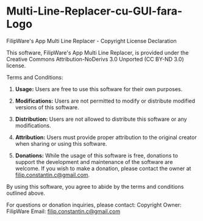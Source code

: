 # Multi-Line-Replacer-cu-GUI-fara-Logo


FilipWare's App Multi Line Replacer - Copyright License Declaration

This software, FilipWare's App Multi Line Replacer, is provided under the Creative Commons Attribution-NoDerivs 3.0 Unported (CC BY-ND 3.0) license.

Terms and Conditions:

1. **Usage:** Users are free to use this software for their own purposes.

2. **Modifications:** Users are not permitted to modify or distribute modified versions of this software.

3. **Distribution:** Users are not allowed to distribute this software or any modifications.

4. **Attribution:** Users must provide proper attribution to the original creator when sharing or using this software.

5. **Donations:** While the usage of this software is free, donations to support the development and maintenance of the software are welcome. If you wish to make a donation, please contact the owner at filip.constantin.c@gmail.com.

By using this software, you agree to abide by the terms and conditions outlined above.

For questions or donation inquiries, please contact:
Copyright Owner: FilipWare
Email: filip.constantin.c@gmail.com
